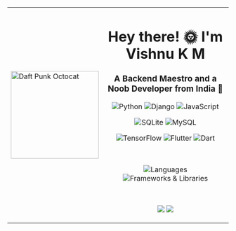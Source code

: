 <table align="center">
  <tr>
    <td>
      <img src="https://octodex.github.com/images/daftpunktocat-guy.gif" width="200px" alt="Daft Punk Octocat">
    </td>
    <td>
      <h1 align="center">Hey there! 🌞 I'm Vishnu K M</h1>
      <h3 align="center">A Backend Maestro and a Noob Developer from India 🚀</h3>
      <p align="center">
        <img src="https://img.shields.io/badge/-Python-blue?style=for-the-badge&logo=python&logoColor=white" alt="Python">
        <img src="https://img.shields.io/badge/-Django-darkgreen?style=for-the-badge&logo=django&logoColor=white" alt="Django">
        <img src="https://img.shields.io/badge/-JavaScript-yellow?style=for-the-badge&logo=javascript&logoColor=white" alt="JavaScript">
      </p>
      <p align="center">
        <img src="https://img.shields.io/badge/-SQLite-blue?style=for-the-badge&logo=sqlite&logoColor=white" alt="SQLite">
        <img src="https://img.shields.io/badge/-MySQL-blueviolet?style=for-the-badge&logo=mysql&logoColor=white" alt="MySQL">
      </p>
      <p align="center">
        <img src="https://img.shields.io/badge/-TensorFlow-orange?style=for-the-badge&logo=tensorflow&logoColor=white" alt="TensorFlow">
        <img src="https://img.shields.io/badge/-Flutter-blue?style=for-the-badge&logo=flutter&logoColor=white" alt="Flutter">
        <img src="https://img.shields.io/badge/-Dart-blue?style=for-the-badge&logo=dart&logoColor=white" alt="Dart">
      </p>
      <br>
      <p align="center">
        <img src="https://img.shields.io/badge/Languages-Python%20%7C%20JavaScript%20%7C%20C%2B%2B%20%7C%20Java%20%7C%20HTML%20%7C%20CSS%20%7C%20Dart-blue" alt="Languages">
        <br>
        <img src="https://img.shields.io/badge/Frameworks%20%26%20Libraries-Django%20%7C%20Django%20REST%20Framework%20%7C%20Bootstrap%20%7C%20TensorFlow%20%7C%20Flutter%20%7C%20Dart-darkgreen" alt="Frameworks & Libraries">
      </p>
      <br>
      <p align="center">
        <a href="https://www.linkedin.com/in/your-profile" target="_blank"><img src="https://img.shields.io/badge/Connect%20with%20me%20on%20LinkedIn-blue?style=for-the-badge&logo=linkedin"></a>
        <a href="https://twitter.com/your-handle" target="_blank"><img src="https://img.shields.io/badge/Follow%20me%20on%20Twitter-blue?style=for-the-badge&logo=twitter"></a>
      </p>
    </td>
  </tr>
</table>
